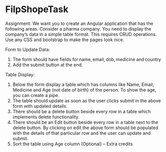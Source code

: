# FilpShopeTask
Assignment: We want you to create an Angular application that has the following areas. Consider a pharma company. You need to display the company’s data in a simple table format. This requires CRUD operations. Use any CSS and bootstrap to make the pages look nice.    

Form to Update Data: 
1. The form should have fields for name, email, dob, medicine and country 
2. Add the submit button at the end.    

Table Display: 
1. Below the form display a table which has columns like Name, Email, Medicine and Age (not date of birth) of the person. To show the age, you can create a pipe.  
2. The table should update as soon as the user clicks submit in the above form with updated details.  
3. There should be a delete button beside every row in a table which implements delete functionality.  
4. There should be an Edit button beside every row in a table next to the delete button. By clicking on edit the above form should be populated with the details of that particular row and the user can update and submit. 
5. Sort the table using Age column (Optional) – Extra credits 
